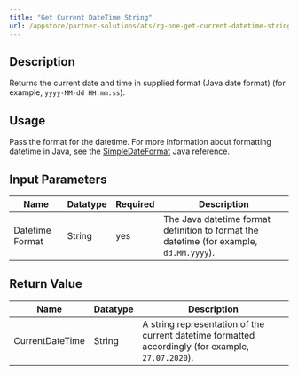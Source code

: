 ```yaml
---
title: "Get Current DateTime String"
url: /appstore/partner-solutions/ats/rg-one-get-current-datetime-string/
---
```


## Description

Returns the current date and time in supplied format (Java date format) (for example, `yyyy-MM-dd HH:mm:ss`).

## Usage

Pass the format for the datetime. For more information about formatting datetime in Java, see the [SimpleDateFormat](https://docs.oracle.com/javase/7/docs/api/java/text/SimpleDateFormat.html) Java reference.

## Input Parameters

Name | Datatype | Required | Description
---- | -------- | ------- |---------------
Datetime Format | String | yes | The Java datetime format definition to format the datetime (for example, `dd.MM.yyyy`).

## Return Value

Name | Datatype | Description
---- | --------- | ---------------
CurrentDateTime | String | A string representation of the current datetime formatted accordingly (for example, `27.07.2020`).
